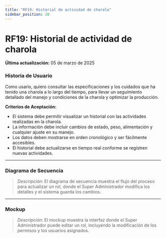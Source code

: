 ```yaml
---
title: "RF19: Historial de actividad de charola"  
sidebar_position: 20
---
```


# RF19: Historial de actividad de charola

**Última actualización:** 05 de marzo de 2025

### Historia de Usuario
Como usario, quiero consultar las especificaciones y los cuidados que ha tenido una charola a lo largo del tiempo, para llevar un seguimiento detallado del manejo y condiciones de la charola y optimizar la producción.

  **Criterios de Aceptación:**
  - El sistema debe permitir visualizar un historial con las actividades realizadas en la charola.
  - La información debe incluir cambios de estado, peso, alimentación y cualquier ajuste en su manejo.
  - Los datos deben mostrarse en orden cronológico y ser fácilmente accesibles.
  - El historial debe actualizarse en tiempo real conforme se registren nuevas actividades.

---

### Diagrama de Secuencia

> *Descripción*: El diagrama de secuencia muestra el flujo del proceso para actualizar un rol, donde el Super Administrador modifica los detalles y el sistema guarda los cambios.

---

### Mockup

> *Descripción*: El mockup muestra la interfaz donde el Super Administrador puede editar un rol, incluyendo la modificación de los permisos y los usuarios asignados.
